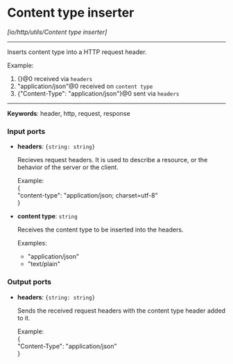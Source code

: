 # Content type inserter

_[io/http/utils/Content type inserter]_

---

Inserts content type into a HTTP request header.  
  
Example:  
1. {}@0 received via `headers`  
2. "application/json"@0 received on `content type`  
3. {"Content-Type": "application/json"}@0 sent via `headers`  

---

__Keywords__: header, http, request, response

### Input ports

* __headers__: ` {string: string} `


    Recieves request headers. It is  used to describe a resource, or the behavior of the server or the client.  
      
    Example:  
    {  
      "content-type": "application/json; charset=utf-8"  
    }  


* __content type__: ` string `


    Receives the content type to be inserted into the headers.  
      
    Examples:  
    * "application/json"  
    * "text/plain"  
      
      

### Output ports

* __headers__: ` {string: string} `


    Sends the received request headers with the content type header added to it.  
      
    Example:  
    {  
      "Content-Type": "application/json"  
    }  

